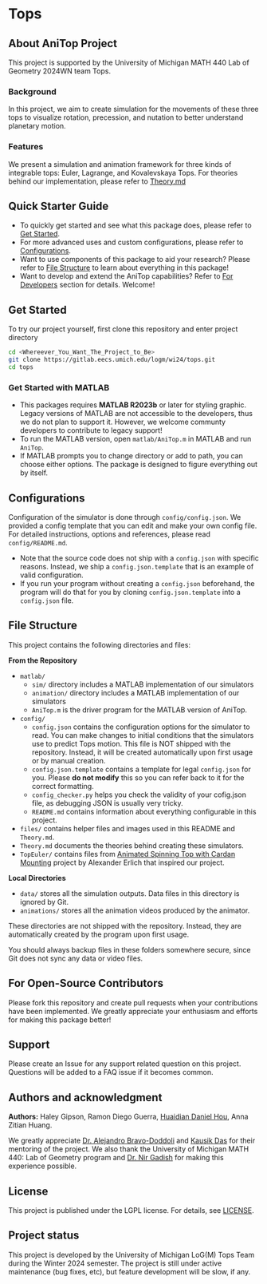 # Tops

## About AniTop Project

This project is supported by the University of Michigan MATH 440 Lab of Geometry 2024WN team Tops.

### Background

In this project, we aim to create simulation for the movements of these three tops to visualize rotation, precession, and nutation to better understand planetary motion.

### Features

We present a simulation and animation framework for three kinds of integrable tops: Euler, Lagrange, and Kovalevskaya Tops. For theories behind our implementation, please refer to [Theory.md](Theory.md)

## Quick Starter Guide

- To quickly get started and see what this package does, please refer to [Get Started](#get-started).
- For more advanced uses and custom configurations, please refer to [Configurations](#configurations).
- Want to use components of this package to aid your research? Please refer to [File Structure](#file-structure) to learn about everything in this package!
- Want to develop and extend the AniTop capabilities? Refer to [For Developers](#for-developers) section for details. Welcome!

## Get Started

To try our project yourself, first clone this repository and enter project directory

```bash
cd <Whereever_You_Want_The_Project_to_Be>
git clone https://gitlab.eecs.umich.edu/logm/wi24/tops.git
cd tops
```

### Get Started with MATLAB

- This packages requires **MATLAB R2023b** or later for styling graphic. Legacy versions of MATLAB are not accessible to the developers, thus we do not plan to support it. However, we welcome communty developers to contribute to legacy support!
- To run the MATLAB version, open `matlab/AniTop.m` in MATLAB and run `AniTop`.
- If MATLAB prompts you to change directory or add to path, you can choose either options. The package is designed to figure everything out by itself.

## Configurations

Configuration of the simulator is done through `config/config.json`. We provided a config template that you can edit and make your own config file. For detailed instructions, options and references, please read `config/README.md`.

- Note that the source code does not ship with a `config.json` with specific reasons. Instead, we ship a `config.json.template` that is an example of valid configuration.
- If you run your program without creating a `config.json` beforehand, the program will do that for you by cloning `config.json.template` into a `config.json` file.

## File Structure

This project contains the following directories and files:

**From the Repository**

* `matlab/`
  * `sim/` directory includes a MATLAB implementation of our simulators
  * `animation/` directory includes a MATLAB implementation of our simulators
  * `AniTop.m` is the driver program for the MATLAB version of AniTop.
* `config/`
  * `config.json` contains the configuration options for the simulator to read. You can make changes to initial conditions that the simulators use to predict Tops motion. This file is NOT shipped with the repository. Instead, it will be created automatically upon first usage or by manual creation.
  * `config.json.template` contains a template for legal `config.json` for you. Please **do not modify** this so you can refer back to it for the correct formatting.
  * `config_checker.py` helps you check the validity of your cofig.json file, as debugging JSON is usually very tricky.
  * `README.md` contains information about everything configurable in this project.
* `files/` contains helper files and images used in this README and `Theory.md`.
* `Theory.md` documents the theories behind creating these simulators.
* `TopEuler/` contains files from [Animated Spinning Top with Cardan Mounting](https://www.mathworks.com/matlabcentral/fileexchange/28309) project by Alexander Erlich that inspired our project.

**Local Directories**

- `data/` stores all the simulation outputs. Data files in this directory is ignored by Git.
- `animations/` stores all the animation videos produced by the animator.

These directories are not shipped with the repository. Instead, they are automatically created by the program upon first usage.

You should always backup files in these folders somewhere secure, since Git does not sync any data or video files.

## For Open-Source Contributors

Please fork this repository and create pull requests when your contributions have been implemented. We greatly appreciate your enthusiasm and efforts for making this package better!

## Support

Please create an Issue for any support related question on this project. Questions will be added to a FAQ issue if it becomes common.

## Authors and acknowledgment

**Authors:** Haley Gipson, Ramon Diego Guerra, [Huaidian Daniel Hou](https://www.danielhou.me/), Anna Zitian Huang.

We greatly appreciate [Dr. Alejandro Bravo-Doddoli](https://public.websites.umich.edu/~abravodo/) and [Kausik Das](https://lsa.umich.edu/math/people/phd-students/kausik.html) for their mentoring of the project. We also thank the University of Michigan MATH 440: Lab of Geometry program and [Dr. Nir Gadish](https://websites.umich.edu/~gadish/) for making this experience possible.

## License

This project is published under the LGPL license. For details, see [LICENSE](LICENSE).

## Project status

This project is developed by the University of Michigan LoG(M) Tops Team during the Winter 2024 semester. The project is still under active maintenance (bug fixes, etc), but feature development will be slow, if any.
